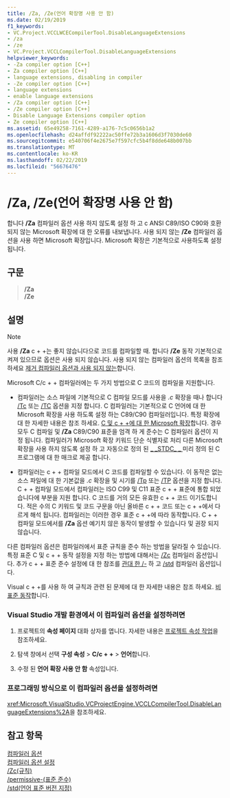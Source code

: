 ```yaml
---
title: /Za, /Ze(언어 확장명 사용 안 함)
ms.date: 02/19/2019
f1_keywords:
- VC.Project.VCCLWCECompilerTool.DisableLanguageExtensions
- /za
- /ze
- VC.Project.VCCLCompilerTool.DisableLanguageExtensions
helpviewer_keywords:
- -Za compiler option [C++]
- Za compiler option [C++]
- language extensions, disabling in compiler
- -Ze compiler option [C++]
- language extensions
- enable language extensions
- /Za compiler option [C++]
- /Ze compiler option [C++]
- Disable Language Extensions compiler option
- Ze compiler option [C++]
ms.assetid: 65e49258-7161-4289-a176-7c5c0656b1a2
ms.openlocfilehash: d24affdf92222ac50ffe72b3a1606d3f7030de60
ms.sourcegitcommit: e540706f4e2675e7f597cfc5b4f8dde648b007bb
ms.translationtype: MT
ms.contentlocale: ko-KR
ms.lasthandoff: 02/22/2019
ms.locfileid: "56676476"
---
```

# <a name="za-ze-disable-language-extensions"></a>/Za, /Ze(언어 확장명 사용 안 함)

합니다 **/Za** 컴파일러 옵션 사용 하지 않도록 설정 하 고 c ANSI C89/ISO C90와 호환 되지 않는 Microsoft 확장에 대 한 오류를 내보냅니다. 사용 되지 않는 **/Ze** 컴파일러 옵션을 사용 하면 Microsoft 확장입니다. Microsoft 확장은 기본적으로 사용하도록 설정됩니다.

## <a name="syntax"></a>구문

> **/Za**<br/>
> **/Ze**

## <a name="remarks"></a>설명

> [!NOTE]
> 사용 **/Za** c + +는 좋지 않습니다으로 코드를 컴파일할 때. 합니다 **/Ze** 동작 기본적으로 켜져 있으므로 옵션은 사용 되지 않습니다. 사용 되지 않는 컴파일러 옵션의 목록을 참조 하세요 [제거 컴파일러 옵션과 사용 되지 않는](compiler-options-listed-by-category.md#deprecated-and-removed-compiler-options)합니다.

Microsoft C/c + + 컴파일러에는 두 가지 방법으로 C 코드의 컴파일을 지원합니다.

- 컴파일러는 소스 파일에 기본적으로 C 컴파일 모드를 사용을 *.c* 확장을 때나 합니다 [/Tc](tc-tp-tc-tp-specify-source-file-type.md) 또는 [/TC](tc-tp-tc-tp-specify-source-file-type.md) 옵션을 지정 합니다. C 컴파일러는 기본적으로 C 언어에 대 한 Microsoft 확장을 사용 하도록 설정 하는 C89/C90 컴파일러입니다. 특정 확장에 대 한 자세한 내용은 참조 하세요. [C 및 c + +에 대 한 Microsoft 확장](microsoft-extensions-to-c-and-cpp.md)합니다. 경우 모두 C 컴파일 및 **/Za** C89/C90 표준을 엄격 하 게 준수는 C 컴파일러 옵션이 지정 됩니다. 컴파일러가 Microsoft 확장 키워드 단순 식별자로 처리 다른 Microsoft 확장을 사용 하지 않도록 설정 하 고 자동으로 정의 된 [ \_ \_STDC\_ \_ ](../../preprocessor/predefined-macros.md) 미리 정의 된 C 프로그램에 대 한 매크로 제공 합니다.

- 컴파일러는 c + + 컴파일 모드에서 C 코드를 컴파일할 수 있습니다. 이 동작은 없는 소스 파일에 대 한 기본값을 *.c* 확장을 및 시기를 [/Tp](tc-tp-tc-tp-specify-source-file-type.md) 또는 [/TP](tc-tp-tc-tp-specify-source-file-type.md) 옵션을 지정 합니다. C + + 컴파일 모드에서 컴파일러는 ISO C99 및 C11 표준 c + + 표준에 통합 되었습니다에 부분을 지원 합니다. C 코드를 거의 모든 유효한 c + + 코드 이기도합니다. 적은 수의 C 키워드 및 코드 구문을 아닌 올바른 c + + 코드 또는 c + +에서 다르게 해석 됩니다. 컴파일러는 이러한 경우 표준 c + +에 따라 동작합니다. C + + 컴파일 모드에서를 **/Za** 옵션 예기치 않은 동작이 발생할 수 있습니다 및 권장 되지 않습니다.

다른 컴파일러 옵션은 컴파일러에서 표준 규칙을 준수 하는 방법을 달라질 수 있습니다. 특정 표준 C 및 c + + 동작 설정을 지정 하는 방법에 대해서는 [/Zc](zc-conformance.md) 컴파일러 옵션입니다. 추가 c + + 표준 준수 설정에 대 한 참조를 [관대 한 /-](permissive-standards-conformance.md) 하 고 [/std](std-specify-language-standard-version.md) 컴파일러 옵션입니다.

Visual c + +를 사용 하 여 규칙과 관련 된 문제에 대 한 자세한 내용은 참조 하세요. [비표준 동작](../../cpp/nonstandard-behavior.md)합니다.

### <a name="to-set-this-compiler-option-in-the-visual-studio-development-environment"></a>Visual Studio 개발 환경에서 이 컴파일러 옵션을 설정하려면

1. 프로젝트의 **속성 페이지** 대화 상자를 엽니다. 자세한 내용은 [프로젝트 속성 작업](../../ide/working-with-project-properties.md)을 참조하세요.

1. 탐색 창에서 선택 **구성 속성** > **C/c + +** > **언어**합니다.

1. 수정 된 **언어 확장 사용 안 함** 속성입니다.

### <a name="to-set-this-compiler-option-programmatically"></a>프로그래밍 방식으로 이 컴파일러 옵션을 설정하려면

<xref:Microsoft.VisualStudio.VCProjectEngine.VCCLCompilerTool.DisableLanguageExtensions%2A>을 참조하세요.

## <a name="see-also"></a>참고 항목

[컴파일러 옵션](compiler-options.md)<br/>
[컴파일러 옵션 설정](setting-compiler-options.md)<br/>
[/Zc(규칙)](zc-conformance.md)<br/>
[/permissive-(표준 준수)](permissive-standards-conformance.md)<br/>
[/std(언어 표준 버전 지정)](std-specify-language-standard-version.md)<br/>
